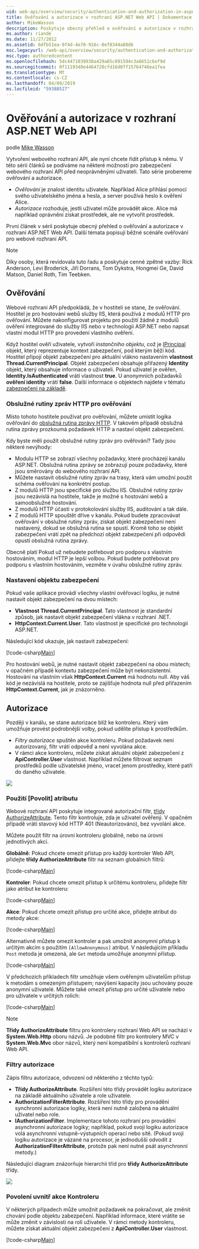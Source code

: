 ```yaml
---
uid: web-api/overview/security/authentication-and-authorization-in-aspnet-web-api
title: Ověřování a autorizace v rozhraní ASP.NET Web API | Dokumentace Microsoftu
author: MikeWasson
description: Poskytuje obecný přehled o ověřování a autorizace v rozhraní ASP.NET Web API.
ms.author: riande
ms.date: 11/27/2012
ms.assetid: 6dfb51ea-9f4d-4e70-916c-8ef8344a88d6
msc.legacyurl: /web-api/overview/security/authentication-and-authorization-in-aspnet-web-api
msc.type: authoredcontent
ms.openlocfilehash: 5dc4471039938a429a85c891594c3a6651c6ef9d
ms.sourcegitcommit: 0f1119340e4464720cfd16d0ff15764746ea1fea
ms.translationtype: MT
ms.contentlocale: cs-CZ
ms.lasthandoff: 04/09/2019
ms.locfileid: "59388527"
---
```

# <a name="authentication-and-authorization-in-aspnet-web-api"></a>Ověřování a autorizace v rozhraní ASP.NET Web API

podle [Mike Wasson](https://github.com/MikeWasson)

Vytvoření webového rozhraní API, ale nyní chcete řídit přístup k němu. V této sérii článků se podíváme na některé možnosti pro zabezpečení webového rozhraní API před neoprávněnými uživateli. Tato série probereme ověřování a autorizace.

- *Ověřování* je znalost identitu uživatele. Například Alice přihlásí pomocí svého uživatelského jména a hesla, a server používá heslo k ověření Alice.
- *Autorizace* rozhoduje, jestli uživatel může provádět akce. Alice má například oprávnění získat prostředek, ale ne vytvořit prostředek.

První článek v sérii poskytuje obecný přehled o ověřování a autorizace v rozhraní ASP.NET Web API. Další témata popisují běžné scénáře ověřování pro webové rozhraní API.

> [!NOTE]
> Díky osoby, která revidovala tuto řadu a poskytuje cenné zpětné vazby: Rick Anderson, Levi Broderick, Jiří Dorrans, Tom Dykstra, Hongmei Ge, David Matson, Daniel Roth, Tim Teebken.


## <a name="authentication"></a>Ověřování

Webové rozhraní API předpokládá, že v hostiteli se stane, že ověřování. Hostitel je pro hostování webů služby IIS, která používá z modulů HTTP pro ověřování. Můžete nakonfigurovat projektu pro použití žádné z modulů ověření integrované do služby IIS nebo v technologii ASP.NET nebo napsat vlastní modul HTTP pro provedení vlastního ověření.

Když hostitel ověří uživatele, vytvoří *instančního objektu*, což je [IPrincipal](https://msdn.microsoft.com/library/System.Security.Principal.IPrincipal.aspx) objekt, který reprezentuje kontext zabezpečení, pod kterým běží kód. Hostitel připojí objekt zabezpečení pro aktuální vlákno nastavením **vlastnost Thread.CurrentPrincipal**. Objekt zabezpečení obsahuje přiřazený **Identity** objekt, který obsahuje informace o uživateli. Pokud uživatel je ověřen, **Identity.IsAuthenticated** vrátí vlastnost **true**. U anonymních požadavků **ověření identity** vrátí **false**. Další informace o objektech najdete v tématu [zabezpečení na základě](https://msdn.microsoft.com/library/shz8h065.aspx).

### <a name="http-message-handlers-for-authentication"></a>Obslužné rutiny zpráv HTTP pro ověřování

Místo tohoto hostitele používat pro ověřování, můžete umístit logika ověřování do [obslužná rutina zprávy HTTP](../advanced/http-message-handlers.md). V takovém případě obslužná rutina zprávy prozkoumá požadavek HTTP a nastaví objekt zabezpečení.

Kdy byste měli použít obslužné rutiny zpráv pro ověřování? Tady jsou některé nevýhody:

- Modulu HTTP se zobrazí všechny požadavky, které procházejí kanálu ASP.NET. Obslužná rutina zprávy se zobrazují pouze požadavky, které jsou směrovány do webového rozhraní API.
- Můžete nastavit obslužné rutiny zpráv na trasy, která vám umožní použít schéma ověřování na konkrétní postup.
- Z modulů HTTP jsou specifické pro službu IIS. Obslužné rutiny zpráv jsou nezávislá na hostitele, takže je možné s hostování webů a samoobslužné hostování.
- Z modulů HTTP účasti v protokolování služby IIS, auditování a tak dále.
- Z modulů HTTP spouštět dříve v kanálu. Pokud budete zpracovávat ověřování v obslužné rutiny zpráv, získat objekt zabezpečení není nastavený, dokud se obslužná rutina se spustí. Kromě toho se objekt zabezpečení vrátí zpět na předchozí objekt zabezpečení při odpovědi opustí obslužná rutina zprávy.

Obecně platí Pokud už nebudete potřebovat pro podporu s vlastním hostováním, modul HTTP je lepší volbou. Pokud budete potřebovat pro podporu s vlastním hostováním, vezměte v úvahu obslužné rutiny zpráv.

### <a name="setting-the-principal"></a>Nastavení objektu zabezpečení

Pokud vaše aplikace provádí všechny vlastní ověřovací logiku, je nutné nastavit objekt zabezpečení na dvou místech:

- **Vlastnost Thread.CurrentPrincipal**. Tato vlastnost je standardní způsob, jak nastavit objekt zabezpečení vlákna v rozhraní .NET.
- **HttpContext.Current.User**. Tato vlastnost je specifické pro technologii ASP.NET.

Následující kód ukazuje, jak nastavit zabezpečení:

[!code-csharp[Main](authentication-and-authorization-in-aspnet-web-api/samples/sample1.cs)]

Pro hostování webů, je nutné nastavit objekt zabezpečení na obou místech; v opačném případě kontextu zabezpečení může být nekonzistentní. Hostování na vlastním však **HttpContext.Current** má hodnotu null. Aby váš kód je nezávislá na hostitele, proto se zajišťuje hodnota null před přiřazením **HttpContext.Current**, jak je znázorněno.

## <a name="authorization"></a>Autorizace

Později v kanálu, se stane autorizace blíž ke kontroleru. Který vám umožňuje provést podrobnější volby, pokud udělíte přístup k prostředkům.

- *Filtry autorizace* spuštěn akce kontroleru. Pokud požadavek není autorizovaný, filtr vrátí odpověď a není vyvolána akce.
- V rámci akce kontroleru, můžete získat aktuální objekt zabezpečení z **ApiController.User** vlastnost. Například můžete filtrovat seznam prostředků podle uživatelské jméno, vracet jenom prostředky, které patří do daného uživatele.

![](authentication-and-authorization-in-aspnet-web-api/_static/image1.png)

<a id="auth3"></a>
### <a name="using-the-authorize-attribute"></a>Použití [Povolit] atributu

Webové rozhraní API poskytuje integrované autorizační filtr, [třídy AuthorizeAttribute](https://msdn.microsoft.com/library/system.web.http.authorizeattribute.aspx). Tento filtr kontroluje, zda je uživatel ověřený. V opačném případě vrátí stavový kód HTTP 401 (Neautorizováno), bez vyvolání akce.

Můžete použít filtr na úrovni kontroleru globálně, nebo na úrovni jednotlivých akcí.

**Globálně**: Pokud chcete omezit přístup pro každý kontroler Web API, přidejte **třídy AuthorizeAttribute** filtr na seznam globálních filtrů:

[!code-csharp[Main](authentication-and-authorization-in-aspnet-web-api/samples/sample2.cs)]

**Kontroler**: Pokud chcete omezit přístup k určitému kontroleru, přidejte filtr jako atribut ke kontroleru:

[!code-csharp[Main](authentication-and-authorization-in-aspnet-web-api/samples/sample3.cs)]

**Akce**: Pokud chcete omezit přístup pro určité akce, přidejte atribut do metody akce:

[!code-csharp[Main](authentication-and-authorization-in-aspnet-web-api/samples/sample4.cs)]

Alternativně můžete omezit kontroler a pak umožnit anonymní přístup k určitým akcím s použitím `[AllowAnonymous]` atribut. V následujícím příkladu `Post` metoda je omezená, ale `Get` metoda umožňuje anonymní přístup.

[!code-csharp[Main](authentication-and-authorization-in-aspnet-web-api/samples/sample5.cs)]

V předchozích příkladech filtr umožňuje všem ověřeným uživatelům přístup k metodám s omezeným přístupem; navýšení kapacity jsou uchovány pouze anonymní uživatelé. Můžete také omezit přístup pro určité uživatele nebo pro uživatele v určitých rolích:

[!code-csharp[Main](authentication-and-authorization-in-aspnet-web-api/samples/sample6.cs)]

> [!NOTE]
> **Třídy AuthorizeAttribute** filtru pro kontrolery rozhraní Web API se nachází v **System.Web.Http** oboru názvů. Je podobné filtr pro kontrolery MVC v **System.Web.Mvc** obor názvů, který není kompatibilní s kontrolerů rozhraní Web API.


### <a name="custom-authorization-filters"></a>Filtry autorizace

Zápis filtru autorizace, odvození od některého z těchto typů:

- **Třídy AuthorizeAttribute**. Rozšíření této třídy provádět logiku autorizace na základě aktuálního uživatele a role uživatele.
- **AuthorizationFilterAttribute**. Rozšíření této třídy pro provádění synchronní autorizace logiky, která není nutně založená na aktuální uživatel nebo role.
- **IAuthorizationFilter**. Implementace tohoto rozhraní pro provádění asynchronní autorizace logiky; například, pokud svoji logiku autorizace volá asynchronní vstupně-výstupních operací nebo sítě. (Pokud svoji logiku autorizace je vázané na procesor, je jednodušší odvodit z **AuthorizationFilterAttribute**, protože pak není nutné psát asynchronní metody.)

Následující diagram znázorňuje hierarchii tříd pro **třídy AuthorizeAttribute** třídy.

![](authentication-and-authorization-in-aspnet-web-api/_static/image2.png)

### <a name="authorization-inside-a-controller-action"></a>Povolení uvnitř akce Kontroleru

V některých případech může umožnit požadavek na pokračovat, ale změnit chování podle objektu zabezpečení. Například informace, které vrátíte se může změnit v závislosti na roli uživatele. V rámci metody kontroleru, můžete získat aktuální objekt zabezpečení z **ApiController.User** vlastnost.

[!code-csharp[Main](authentication-and-authorization-in-aspnet-web-api/samples/sample7.cs)]

